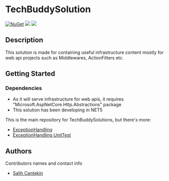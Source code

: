 # TechBuddySolution

[![NuGet](https://img.shields.io/nuget/v/TechBuddy.Middlewares.ExceptionHandling)](https://www.nuget.org/packages/TechBuddy.Middlewares.ExceptionHandling/)
[![](https://img.shields.io/github/stars/salihcantekin/Techbuddysolution?style=social)]()
[![](https://img.shields.io/github/forks/salihcantekin/Techbuddysolution?style=social)]()



## Description

This solution is made for containing useful infrastructure content mostly for web api projects such as Middlewares, ActionFilters etc.

## Getting Started

### Dependencies

* As it will serve infrastructure for web apis, it requires "Microsoft.AspNetCore.Http.Abstractions" package
* This solution has been developing in NET5

This is the main repository for TechBuddySolutions, but there's more:
* [ExceptionHandling](https://github.com/salihcantekin/TechBuddySolution/tree/master/src/TechBuddy.Middlewares.ExceptionHandling)
* [ExceptionHandling UnitTest](https://github.com/salihcantekin/TechBuddySolution/tree/master/test/ExceptionHandling.UnitTest)


## Authors

Contributors names and contact info

* [Salih Cantekin](https://www.youtube.com/c/TechBuddyTR)
